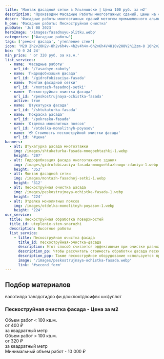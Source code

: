 ```yaml
---
title: 'Монтаж фасадной сетки в Ульяновске | Цена 100 руб. за м2'
description: 'Производим Фасадные Работы многоэтажных сданий. Цены на сайте. Звоните!'
descr: 'Фасадные работы многоэтажных сданий метогом промышленного альпинизма под ключ.'
h_one: 'Фасадные работы: Пескоструйная очистка'
pubDate: 'Jul 08 2023'
heroImage: '/images/fasadnuyu-plitku.webp'
categories: ['Фасадные работы']
tags: ['ремонт фасада', 'утепление стен']
icon: 'M20 2h2v20H2v-8h2v6h4v-4h2v4h4v-6h2v6h4V4H10v2H8V2h12zm-8 10h2v2h-2v-2zm-2-2h2v2h-2v-2zm-2 0V8h2v2H8zm-2 2v-2h2v2H6zm0 0H4v2h2v-2zm10-6h2v2h-2V6zm-2 0h-2v2h2V6zm2 4h2v2h-2v-2z'
box: '0 0 24 24'
min_price: ' от 320 руб. за кв.м.'
list_services:
  - name: 'Фасадные работы'
    url_id: '/fasadnye-raboty'
  - name: 'Гидрофобизация фасада'
    url_id: '/gidrofobizaciya-fasada'
  - name: 'Монтаж фасадной сетки'
    url_id: '/montazh-fasadnoj-setki'
  - name: 'Пескоструйная очистка фасада'
    url_id: '/peskostrujnaya-ochistka-fasada'
    active: true
  - name: 'Штукатурка фасада'
    url_id: '/shtukaturka-fasada'
  - name: 'Покраска фасада'
    url_id: '/pokraska-fasada'
  - name: 'Отделка монолитных поясов'
    url_id: '/otdelka-monolitnyh-poyasov'
  - name: '💳 Стоимость пескоструйной очистки фасада'
    url_id: '#цена'
banners:
  - alt: Штукатурка фасада многоэтажки
    img: /images/shtukaturka-fasada-mnogoehtazhki-1.webp
    height: '207'
  - alt: Гидрофобизация фасада многоэтажного здания
    img: /images/gidrofobizaciya-fasada-mnogoehtazhnogo-zdaniya-1.webp
    height: '353'
  - alt: Монтаж фасадной сетки
    img: /images/montazh-fasadnoj-setki-1.webp
    height: '312'
  - alt: Пескоструйная очистка фасада
    img: /images/peskostrujnaya-ochistka-fasada-1.webp
    height: '224'
  - alt: Отделка монолитных поясов
    img: /images/otdelka-monolitnyh-poyasov-1.webp
    height: '224'
our_service:
  title: Пескоструйная обработка поверхностей
  title_id: uteplenie-sten-snaruzhi
  description: Высотные работы
  list_service:
    - title: Пескоструйная очистка фасада
      title_id: пескоструйная-очистка-фасада
      description: Этот способ считается эффективным при очистке разных поверхностей от всевозможных загрязнений. Для пескоструйной обработки требуется специальное оборудование. Мельчайшие частицы абразива под напором воздуха быстро и качественно очищают обрабатываемую поверхность.
      description_pp: Чтобы рассчитать стоимость обработки фасада пескоструйным оборудованием, нужно сначала рассчитать площадь обрабатываемой поверхности. Общая цена определяется исходя из стоимости очистки одного квадратного метра поверхности. Расценки могут меняться, это главным образом зависит от состояния очищаемой поверхности, сложности работ, применяемого абразива (это может быть песок, стеклянные шарики, частицы металла).
      description_ppp: Также пескоструйное оборудование используется при очистке поверхностей различных металлоконструкций, в том числе трубопроводов, кузовов автомобилей и т.п. Как правило, пескоструйную чистку проводят при подготовительной работе перед покраской.
      image: '/images/peskostrujnaya-ochistka-fasada.webp'
      link: '#second_form'
---
```


## Подбор материалов

валотилдо тавлдотидло фи длоклоктдлоифвк шкфуплот

<div id="цена" class="gradientBg mx-auto my-4 max-w-full rounded-xl p-14 text-center shadow-lg"><h3 class="flex justify-center px-4 pt-6 font-bold lg:text-xl"><div class="text-white">Пескоструйная очистка фасада - Цена за м2</div></h3><div class="flex flex-wrap justify-center gap-4 py-4"><div class="flex max-w-[350px] flex-col gap-2 rounded-xl bg-gray-200 bg-opacity-30 p-6 text-white shadow-md backdrop-blur-lg backdrop-filter"><div class="text-sm font-semibold">Объем работ &lt; 100 кв.м.</div><div class="text-3xl font-semibold tracking-tight">от 400 ₽</div><div class="font-normal">за квадратный метр</div></div><div class="flex max-w-[500px] flex-col gap-2 rounded-xl bg-gray-200 bg-opacity-30 p-6 text-white shadow-md backdrop-blur-lg backdrop-filter"><div class="text-sm font-semibold">Объем работ &gt; 100 кв.м.</div><div class="text-3xl font-semibold tracking-tight">от 320 ₽</div><div class="font-normal">за квадратный метр</div></div></div><div class="flex justify-center pb-6">Минимальный объем работ - 10 000 ₽</div></div>
